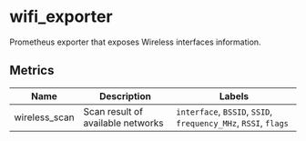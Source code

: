 # wifi_exporter

Prometheus exporter that exposes Wireless interfaces information.

## Metrics

| Name  | Description | Labels |
| -- | -- | -- |
| wireless_scan | Scan result of available networks | `interface`, `BSSID`, `SSID`, `frequency_MHz`, `RSSI`, `flags` |